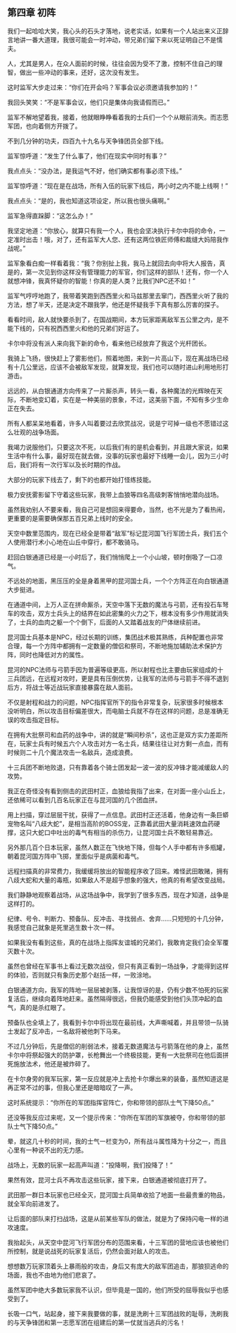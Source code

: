 ## 第四章 初阵

我们一起哈哈大笑，我心头的石头才落地，说老实话，如果有一个人站出来义正辞言地讲一番大道理，我很可能会一时冲动，带兄弟们留下来以死证明自己不是懦夫。

人，尤其是男人，在众人面前的时候，往往会因为受不了激，控制不住自己的理智，做出一些冲动的事来，还好，这次没有发生。

这时监军大步走过来：“你们在开会吗？军事会议必须邀请我参加的！”

我回头笑笑：“不是军事会议，他们只是集体向我请假而已。”

监军不解地望着我，接着，他就眼睁睁看着我的士兵们一个个从眼前消失。而志愿军团，也向着侧方开拨了。

不到几分钟的功夫，四百九十九名与天争锋团员全部下线。

监军惊呼道：“发生了什么事了，他们在现实中同时有事？”

我点点头：“没办法，是我运气不好，他们确实都有事必须下线。”

监军惊呼道：“现在是在战场，所有入伍的玩家下线后，两小时之内不能上线啊！”

我点点头：“是的，我也知道这项设定，所以我也很头痛啊。”

监军急得直跺脚：“这怎么办！”

我坚定地道：“你放心，就算只有我一个人，我也会坚决执行卡尔中将的命令，一定准时出击！哦，对了，还有监军大人您、还有这两位铁匠师傅和裁缝大妈陪我作战呢。”

监军象看白痴一样看着我：“我？你别扯上我，我马上就回去向中将大人报告，真是的，第一次见到你这样没有管理能力的军官，你们这样的部队！还有，你一个人就想冲锋，我真怀疑你的智能！你真的是人类？比我们NPC还不如！”

监军气哼哼地跑了，我带着笑跑到西西里火和马兹那里去窜门，西西里火听了我的方法，想了半天，还是决定不跟我学，他还是怀疑我手下真有那么厉害的探子。

看看时间，敌人就快要杀到了，在国战期间，本方玩家距离敌军五公里之内，是不能下线的，只有祝西西里火和他的兄弟们好运了。

卡尔中将没有派人来向我下新的命令，看来他已经放弃了我这个光杆团长。

我骑上飞扬，很快赶上了雾影他们，照着地图，来到一片高山下，现在离战场已经有十几公里远，应该不会被敌军发现，就算发现，我们也可以随时进山利用地形打游击。

远远的，从白银通道方向传来了一片厮杀声，转头一看，各种魔法的光辉映在天际，不断地变幻着，实在是一种美丽的景象，不过，这美丽下面，不知有多少生命正在失去。

所有人都呆呆地看着，许多人叫着要过去欣赏战况，说是宁可掉一级也不愿错过这么壮观的战争场面。

我竭力说服他们，只要这次不死，以后我们有的是机会看到，并且跟大家说，如果生活中有什么事，最好现在就去做，没事的玩家也最好下线睡一会儿，因为三小时后，我们将有一次行军以及长时期的作战。

大部分的玩家下线去了，剩下的也都开始打怪练技能。

极力安抚雾影留下守着这些玩家，我带上血狼等四名高级刺客悄悄地潜向战场。

虽然我劝别人不要来看，我自己可是想回来得要命，当然，也不光是为了看热闹，更重要的是需要确保那五百兄弟上线时的安全。

天空中数里范围内，现在已经全是带着“敌军”标记昆河国飞行军团士兵，我们五个人使用潜行术小心地在山丘中穿行，都不敢骑马。

赶回白银通道已经是一小时后了，我们悄悄爬上一个小山坡，顿时倒吸了一口凉气。

不远处的地面，黑压压的全是身着黑甲的昆河国士兵，一个个方阵正在向白银通道大步挺进。

在通道中间，上万人正在拼命厮杀，天空中落下无数的魔法与弓箭，还有投石车弩车的攻击，双方士兵头上的结界在如此密集的火力之下，根本没有多少作用就消失了，士兵的血肉之躯一个个倒下，后面的人又踏着战友的尸体继续前进。

昆河国士兵基本是NPC，经过长期的训练，集团战术极其熟练，兵种配置也非常合理，每一个方阵中都拥有一定数量的僧侣和祭司，不断地施加辅助法术保护方阵，同时也降低对方的属性。

昆河的NPC法师与弓箭手因为普遍等级更高，所以射程也比主要由玩家组成的十三兵团远，在远程对攻时，更是具有压倒优势，让我军的法师与弓箭手不得不退到后方，将战士等近战玩家直接暴露在敌人面前。

不仅是射程和战力的问题，NPC指挥官所下的指令非常复杂，玩家很多时候根本没听明白，所以攻击目标偏差很大，而电脑士兵就不存在这样的问题，总是准确无误的攻击指定目标。

在拥有大批祭司和血药的战争中，讲的就是“瞬间秒杀”，这也正是双方实力差距所在，玩家士兵有时候五六个人攻击对方一名士兵，结果往往让对方剩一点血，而有时候则二十几个魔法攻击一名敌兵，造成浪费。

十三兵团不断地败退，只有靠着各个骑士团发起一波一波的反冲锋才能减缓敌人的攻势。

我正在奇怪没有看到侧击的武田村正，血狼给我指了出来，在对面一座小山丘上，还依稀可以看到几百名玩家正在与昆河国的几个团血拼。

用上扫描，穿过层层干扰，获得了一点信息。武田村正还活着，他身边有一条巨蟒宠物名叫“八歧大蛇”，是相当高阶的BOSS宠，正靠着武田大量消耗速效血药硬撑，这只大蛇口中吐出的毒气有相当的杀伤力，让昆河国士兵不敢轻易靠近。

另外那几百个日本玩家，虽然人数正在飞快地下降，但每个人手中都有许多瓶罐，朝着昆河国方阵中飞掷，里面似乎是病菌和毒气。

远程扫描真的非常费力，我缓缓将放出的智能程序收了回来。难怪武田敢赌，拥有八歧大蛇和大量的毒瓶，如果敌人不是超乎想象的强大，他真的有希望改变战局。

我们静静地观察着战场，从这场战争中，我学到了很多东西，现在才知道，战争是这样打的。

纪律、号令、判断力、预备队、反冲击、寻找弱点、舍弃……只短短的十几分钟，我感觉自己就象是死里逃生数十次一样。

如果我没有看到这些，真的在战场上指挥友谊城的兄弟们，我敢肯定我们会全军覆灭数十次。

虽然也曾经在军事书上看过无数次战役，但只有真正看到一场战争，才能得到这样的体验，否则就只有象历史那个赵括一样，一败涂地。

白银通道方向，我军的阵地一层层被剥落，让我惊讶的是，仍有少数不怕死的玩家复活后，继续向着阵地赶来。虽然隔得很远，但我仍能感受到他们头顶冲起的血气，真的是杀红眼了。

预备队也全填上了，我看到卡尔中将出现在最前线，大声嘶喊着，并且带领一队骑士发起了反冲击，一名敌将被他刺下马来。

不过几分钟后，先是僧侣的削弱法术，接着无数道魔法与弓箭落在他的身上，虽然卡尔中将祭起强大的防护罩，长枪舞出一个终极技能，更有一大批祭司在他后面拼死施放法术，他还是被炸碎了。

在卡尔身旁的我军玩家，第一反应就是冲上去抢卡尔爆出来的装备，虽然知道这是再正常不过的事，但我心里还是暗暗叹了一声。

这时系统提示：“你所在的军团指挥官阵亡，你和带领的部队士气下降50点。”

还没等我反应过来呢，又一个提示传来：“你所在军团的军旗被夺，你和带领的部队士气下降50点。”

晕，就这几十秒的时间，我的士气一栏变为0，所有战斗属性降为十分之一，而且心里有一种说不出的无力感。

战场上，无数的玩家一起高声叫道：“投降啊，我们投降了！”

果然有效，昆河士兵不再攻击这些玩家，接下来，白银通道被彻底打开了。

武田那一群日本玩家也已经全灭，昆河国士兵简单收拾了地面一些最贵重的物品，就全军向前进发了。

让后面的部队来打扫战场，这是从前某些军队的做法，就是为了保持闪电一样的进攻速度。

我抬起头，从天空中昆河飞行军团分布的范围来看，十三军团的营地应该也被他们所控制，就是说战死的玩家复活后，仍然会面对敌人的攻击。

想想数万玩家顶着头上暴雨般的攻击，身后又有庞大的敌军团追击，那狼狈逃命的场面，我也不由地为他们悲哀了。

虽然军团中绝大多数玩家我不认识，但毕竟是一国的，他们所受的屈辱我似乎也感受到了。

长吸一口气，站起身，接下来我要做的事，就是洗刷十三军团战败的耻辱，洗刷我的与天争锋团和第一志愿军团在组建后的第一仗就当逃兵的污名！

